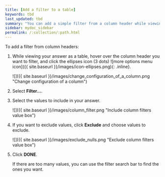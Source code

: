 ```yaml
---
title: [Add a filter to a table]
keywords: tbd
last_updated: tbd
summary: "You can add a simple filter from a column header while viewing your answer as a table."
sidebar: mydoc_sidebar
permalink: /:collection/:path.html
---
```

To add a filter from column headers:

1. While viewing your answer as a table, hover over the column header you
want to filter, and click the ellipses icon (3 dots) 
![more options menu icon]({{ site.baseurl }}/images/icon-ellipses.png){: .inline}.

     ![]({{ site.baseurl }}/images/change_configuration_of_a_column.png "Change configuration of a column")

2. Select **Filter...**.

3. Select the values to include in your answer.

     ![]({{ site.baseurl }}/images/column_filter.png "Include column filters value box")

4. If you want to exclude values, click **Exclude** and choose values to exclude.

     ![]({{ site.baseurl }}/images/exclude_nulls.png "Exclude column filters value box")

5. Click **DONE**.

   If there are too many values, you can use the filter search bar to find the ones you want.

